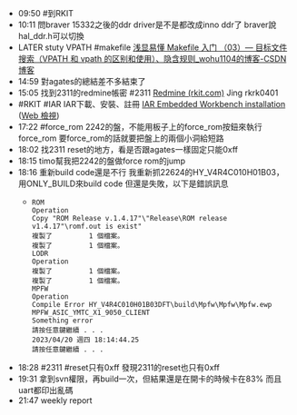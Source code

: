 - 09:50 #到RKIT
- 10:11 問braver 15332之後的ddr driver是不是都改成inno ddr了
  braver說hal_ddr.h可以切換
- LATER stuty VPATH #makefile
  [浅显易懂 Makefile 入门 （03）— 目标文件搜索（VPATH 和 vpath 的区别和使用）、隐含规则_wohu1104的博客-CSDN博客](https://blog.csdn.net/wohu1104/article/details/110942995)
- 14:59 對agates的總結差不多結束了
- 15:05 找到2311的redmine帳密 #2311
  [Redmine (rkit.com)](https://service.rkit.com/redmine/)
  Jing
  rkrk0401
- #RKIT #IAR IAR下載、安裝、註冊
  [IAR Embedded Workbench installation](onenote:https://goketwlab.sharepoint.com/sites/GK2311fw/SiteAssets/GK2311.fw%20筆記本/Global.one#IAR%20Embedded%20Workbench%20installation§ion-id=%7B73A8C4A0-AA3D-4A2D-A7E0-3574C8676402%7D&page-id=%7B8A097D2C-EB15-4725-AE29-A1D7F5171229%7D&object-id=%7BA19E5F8B-8173-43EB-9CC2-FA2F8D4D18A1%7D&10)  ([Web 檢視](https://goketwlab.sharepoint.com/sites/GK2311fw/_layouts/OneNote.aspx?id=%2Fsites%2FGK2311fw%2FSiteAssets%2FGK2311.fw%20%E7%AD%86%E8%A8%98%E6%9C%AC&wd=target%28Global.one%7C73A8C4A0-AA3D-4A2D-A7E0-3574C8676402%2FIAR%20Embedded%20Workbench%20installation%7C8A097D2C-EB15-4725-AE29-A1D7F5171229%2F%29))
- 17:22 #force_rom
  2242的盤，不能用板子上的force_rom按鈕來執行force_rom
  要force_rom的話就要把盤上的兩個小洞給短路
- 18:02 找2311 reset的地方，看是否跟agates一樣固定只能0xff
- 18:15 timo幫我把2242的盤做force rom的jump
- 18:16 重新build code還是不行
  我重新抓22624的HY_V4R4C010H01B03，用ONLY_BUILD來build code
  但還是失敗，以下是錯誤訊息
	- ```
	  ROM
	  Operation
	  Copy "ROM Release v.1.4.17"\"Release\ROM release v1.4.17"\romf.out is exist"
	  複製了         1 個檔案。
	  複製了         1 個檔案。
	  LODR
	  Operation
	  複製了         1 個檔案。
	  複製了         1 個檔案。
	  MPFW
	  Operation
	  Compile Error HY_V4R4C010H01B03DFT\build\Mpfw\Mpfw\Mpfw.ewp MPFW_ASIC_YMTC_X1_9050_CLIENT
	  Something error
	  請按任意鍵繼續 . . .
	  2023/04/20 週四 18:14:44.25
	  請按任意鍵繼續 . . .
	  ```
- 18:28 #2311 #reset只有0xff
  發現2311的reset也只有0xff
- 19:31 拿到svn權限，再build一次，但結果還是在開卡的時候卡在83%
  而且uart都印出亂碼
- 21:47 weekly report